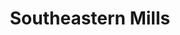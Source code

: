 ---
layout: project
title: "Southeastern Mills"
orderId: 001
builtIn: "Summer 2015"
technologies:
  - HTML
  - SCSS
  - Javascript / jQuery
  - Twig Templating
  - Slim Framework
screenshots:
  - recipes--desktop.jpg
  - homepage--mobile.jpg
---